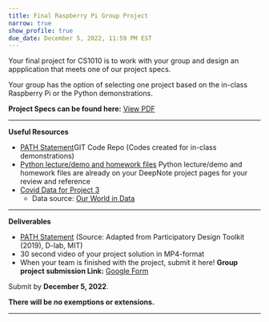 ```yaml
---
title: Final Raspberry Pi Group Project
narrow: true
show_profile: true
due_date: December 5, 2022, 11:59 PM EST
---
```


Your final project for CS1010 is to work with your group and design an appplication that meets one of our project specs. 

Your group has the option of selecting one project based on the in-class Raspberry Pi or the Python demonstrations.

**Project Specs can be found here:** <a href="{{ site.baseurl }}/files/Final_RaspberryPi_Python_Project-Descriptions_2022.pdf" target="_blank">View PDF</a> 

<hr>

**Useful Resources**

<!-- These are some useful libraries for royalty-free images you can use in your apps. -->
<!-- - [The Noun Project](https://thenounproject.com/) -->
<!-- - [Google's Material Icons](https://material.io/resources/icons) -->
<!-- - [Lottie Files Animations](https://lottiefiles.com/) -->

<!-- Here are some handy project templates you may want at some point. -->
<!-- - [Final PowerPoint Template](/files/Final_Project_APSC1.pptx) -->
- <a href="{{ site.github }}" target="_blank">PATH Statement</a>GIT Code Repo</a> (Codes created for in-class demonstrations)
- [Python lecture/demo and homework files](/list/labs.html) Python lecture/demo and homework files are already on your DeepNote project pages for your review and reference
- [Covid Data for Project 3](/list/covid-data.html)
    - Data source: [Our World in Data](https://ourworldindata.org/coronavirus)

<hr>

**Deliverables**
- <a href="{{ site.baseurl }}/files/path_statement.pdf" target="_blank">PATH Statement</a> (Source: Adapted from Participatory Design Toolkit (2019), D-lab, MIT)
- 30 second video of your project solution in MP4-format
- When your team is finished with the project, submit it here! 
**Group project submission Link:** <a href="https://docs.google.com/forms/d/e/1FAIpQLScUggkbSIUup4jBr-ZugkM74gv--JVHpIPAhVK6XxChOOzltg/viewform?usp=sf_link" target="_blank">Google Form</a>

Submit by **December 5, 2022**.

**There will be no exemptions or extensions.**


<hr>

<!-- Submit your team's PowerPoint presentation here by end-of-day **December 3**, 11:59 PM EST.

**PRESENTATION Submission Link:** <a href="https://docs.google.com/forms/d/e/1FAIpQLScvtfKuD1_3GUx0cDizCMcAt_7buuAN9gppHyU0CMY3DPTDOg/viewform" target="_blank">Google Form</a> -->

